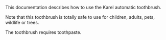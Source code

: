 This documentation describes how to use the Karel automatic toothbrush.

Note that this toothbrush is totally safe to use for children, adults, pets, wildlife or trees.

The toothbrush requires toothpaste.